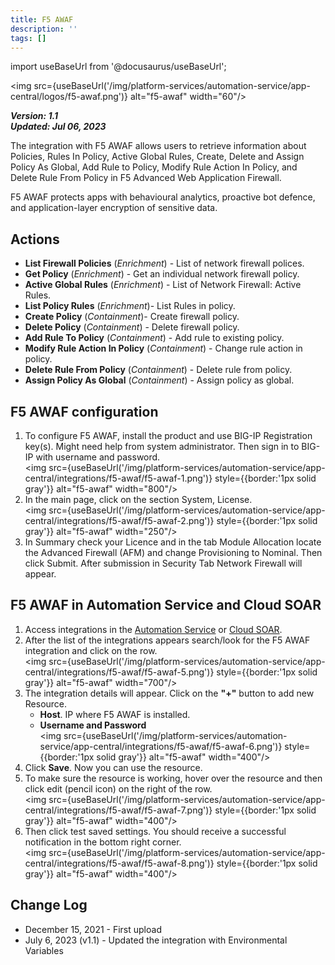 ```yaml
---
title: F5 AWAF
description: ''
tags: []
---
```

import useBaseUrl from '@docusaurus/useBaseUrl';

<img src={useBaseUrl('/img/platform-services/automation-service/app-central/logos/f5-awaf.png')} alt="f5-awaf" width="60"/>

***Version: 1.1  
Updated: Jul 06, 2023***

The integration with F5 AWAF allows users to retrieve information about Policies, Rules In Policy, Active Global Rules, Create, Delete and Assign Policy As Global, Add Rule to Policy, Modify Rule Action In Policy, and Delete Rule From Policy in F5 Advanced Web Application Firewall.

F5 AWAF protects apps with behavioural analytics, proactive bot defence, and application-layer encryption of sensitive data.

## Actions

* **List Firewall Policies** (*Enrichment*) - List of network firewall polices.
* **Get Policy** (*Enrichment*) - Get an individual network firewall policy.
* **Active Global Rules** (*Enrichment*) - List of Network Firewall: Active Rules.
* **List Policy Rules** (*Enrichment*)- List Rules in policy.
* **Create Policy** (*Containment*)- Create firewall policy.
* **Delete Policy** (*Containment*) - Delete firewall policy.
* **Add Rule To Policy** (*Containment*) - Add rule to existing policy.
* **Modify Rule Action In Policy** (*Containment*) - Change rule action in policy.
* **Delete Rule From Policy** (*Containment*) - Delete rule from policy.
* **Assign Policy As Global** (*Containment*) - Assign policy as global.

## F5 AWAF configuration

1. To configure F5 AWAF, install the product and use BIG-IP Registration key(s). Might need help from system administrator. Then sign in to BIG-IP with username and password.<br/><img src={useBaseUrl('/img/platform-services/automation-service/app-central/integrations/f5-awaf/f5-awaf-1.png')} style={{border:'1px solid gray'}} alt="f5-awaf" width="800"/>
1. In the main page, click on the section System, License.<br/><img src={useBaseUrl('/img/platform-services/automation-service/app-central/integrations/f5-awaf/f5-awaf-2.png')} style={{border:'1px solid gray'}} alt="f5-awaf" width="250"/>
1. In Summary check your Licence and in the tab Module Allocation locate the Advanced Firewall (AFM) and change Provisioning to Nominal. Then click Submit. After submission in Security Tab Network Firewall will appear.

## F5 AWAF in Automation Service and Cloud SOAR

1. Access integrations in the [Automation Service](/docs/platform-services/automation-service/automation-service-integrations/#view-integrations) or [Cloud SOAR](/docs/cloud-soar/automation).
1. After the list of the integrations appears search/look for the F5 AWAF integration and click on the row. <br/><img src={useBaseUrl('/img/platform-services/automation-service/app-central/integrations/f5-awaf/f5-awaf-5.png')} style={{border:'1px solid gray'}} alt="f5-awaf" width="700"/>
1. The integration details will appear. Click on the **"+"** button to add new Resource.   
   * **Host**. IP where F5 AWAF is installed. 
   * **Username and Password** <br/><img src={useBaseUrl('/img/platform-services/automation-service/app-central/integrations/f5-awaf/f5-awaf-6.png')} style={{border:'1px solid gray'}} alt="f5-awaf" width="400"/>
1. Click **Save**. Now you can use the resource.
1. To make sure the resource is working, hover over the resource and then click edit (pencil icon) on the right of the row.<br/><img src={useBaseUrl('/img/platform-services/automation-service/app-central/integrations/f5-awaf/f5-awaf-7.png')} style={{border:'1px solid gray'}} alt="f5-awaf" width="400"/>
1. Then click test saved settings. You should receive a successful notification in the bottom right corner.<br/><img src={useBaseUrl('/img/platform-services/automation-service/app-central/integrations/f5-awaf/f5-awaf-8.png')} style={{border:'1px solid gray'}} alt="f5-awaf" width="400"/>

## Change Log

* December 15, 2021 - First upload
* July 6, 2023 (v1.1) - Updated the integration with Environmental Variables

